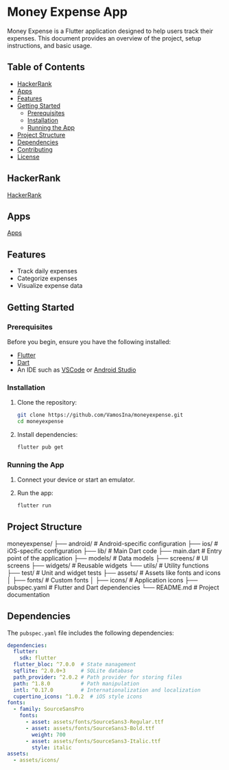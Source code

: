 # Money Expense App

Money Expense is a Flutter application designed to help users track their expenses. This document provides an overview of the project, setup instructions, and basic usage.

## Table of Contents

- [HackerRank](#hackerrank)
- [Apps](#apps)
- [Features](#features)
- [Getting Started](#getting-started)
    - [Prerequisites](#prerequisites)
    - [Installation](#installation)
    - [Running the App](#running-the-app)
- [Project Structure](#project-structure)
- [Dependencies](#dependencies)
- [Contributing](#contributing)
- [License](#license)

## HackerRank
[HackerRank](https://www.hackerrank.com/certificates/iframe/470c8aa95747)
## Apps
[Apps](build/app/outputs/flutter-apk/app-release.apk)

## Features

- Track daily expenses
- Categorize expenses
- Visualize expense data

## Getting Started

### Prerequisites

Before you begin, ensure you have the following installed:

- [Flutter](https://flutter.dev/docs/get-started/install)
- [Dart](https://dart.dev/get-dart)
- An IDE such as [VSCode](https://code.visualstudio.com/) or [Android Studio](https://developer.android.com/studio)

### Installation

1. Clone the repository:

    ```bash
    git clone https://github.com/VamosIna/moneyexpense.git
    cd moneyexpense
    ```

2. Install dependencies:

    ```bash
    flutter pub get
    ```

### Running the App

1. Connect your device or start an emulator.
2. Run the app:

    ```bash
    flutter run
    ```

## Project Structure

moneyexpense/
├── android/ # Android-specific configuration
├── ios/ # iOS-specific configuration
├── lib/ # Main Dart code
├── main.dart # Entry point of the application
├── models/ # Data models
├── screens/ # UI screens
├── widgets/ # Reusable widgets
└── utils/ # Utility functions
├── test/ # Unit and widget tests
├── assets/ # Assets like fonts and icons
│ ├── fonts/ # Custom fonts
│ ├── icons/ # Application icons
├── pubspec.yaml # Flutter and Dart dependencies
└── README.md # Project documentation


## Dependencies

The `pubspec.yaml` file includes the following dependencies:

```yaml
dependencies:
  flutter:
    sdk: flutter
  flutter_bloc: ^7.0.0  # State management
  sqflite: ^2.0.0+3     # SQLite database
  path_provider: ^2.0.2 # Path provider for storing files
  path: ^1.8.0          # Path manipulation
  intl: ^0.17.0         # Internationalization and localization
  cupertino_icons: ^1.0.2  # iOS style icons
fonts:
  - family: SourceSansPro
    fonts:
      - asset: assets/fonts/SourceSans3-Regular.ttf
      - asset: assets/fonts/SourceSans3-Bold.ttf
        weight: 700
      - asset: assets/fonts/SourceSans3-Italic.ttf
        style: italic
assets:
  - assets/icons/
